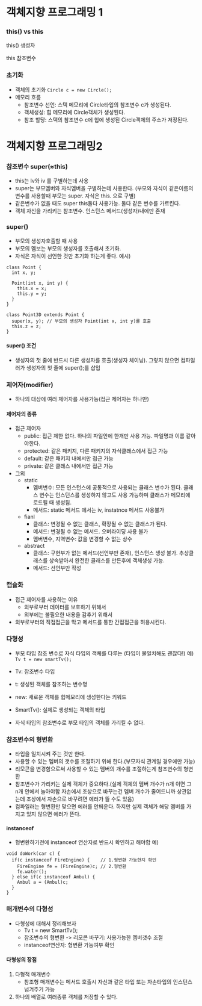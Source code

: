 # 객체지향 프로그래밍 1

### 

### this() vs this
this()
생성자

this
참조변수


### 초기화


- 객체의 초기화
```Circle c = new Circle();``` 
- 메모리 흐름
    - 참조변수 선언: 스택 메모리에 Circle타입의 참조변수 c가 생성된다.
    - 객체생성: 힙 메모리에 Circle객체가 생성된다.
    - 참조 할당: 스택의 참조변수 c에 힙에 생성된 Circle객체의 주소가 저장된다.



# 객체지향 프로그래밍2

### 참조변수 super(≈this)

- this는 lv와 iv 를 구별하는데 사용
- super는 부모멤버와 자식멤버을 구별하는데 사용한다. (부모와 자식이 같은이름의 변수를 사용할때 부모는 super. 자식은 this. 으로 구별)
- 같은변수가 없을 때도 super this둘다 사용가능. 둘다 같은 변수를 가르킨다.
- 객체 자신을 가리키는 참조변수. 인스턴스 메서드(생성자)내에만 존재

### super()

- 부모의 생성자호출할 때 사용
- 부모의 멤보는 부모의 생성자를 호출해서 초기화. 
- 자식은 자식이 선언한 것만 초기화 하는게 좋다.
예시)
```commandline
class Point {
  int x, y;
  
  Point(int x, int y) {
    this.x = x;
    this.y = y;
  }
}

class Point3D extends Point {
  super(x, y); // 부모의 생성자 Point(int x, int y)를 호출
  this.z = z;
}
```

#### super() 조건

- 생성자의 첫 줄에 반드시 다른 생성자를 호출(생성자 체이닝). 그렇지 않으면 컴파일러가 생성자의 첫 줄에 super();를 삽입

### 제어자(modifier)

- 하나의 대상에 여러 제어자를  사용가능(접근 제어자는 하나만)

#### 제어자의 종류

- 접근 제어자
    - public: 접근 제한 없다. 하나의 파일안에 한개만 사용 가능. 파일명과 이름 같아야한다.
    - protected: 같은 패키지, 다른 패키지의 자식클래스에서 접근 가능
    - default: 같은 패키지 내에서만 접근 가능
    - private: 같은 클래스 내에서만 접근 가능
- 그외
    - static
      - 멤버변수: 모든 인스턴스에 공통적으로 사용되는 클래스 변수가 된다. 클래스 변수는 인스턴스를 생성하지 않고도 사용 가능하며 클래스가 메모리에 로드될 때 생성됨.
      - 메서드: static 메서드 에서는 iv, instatnce 메서드 사용불가
    - fianl
      - 클래스: 변경될 수 없는 클래스, 확장될 수 없는 클래스가 된다.
      - 메서드: 변경될 수 없는 메서드. 오버라이딩 사용 불가
      - 멤버변수, 지역변수: 값을 변경할 수 없는 상수
    - abstract
      - 클래스: 구현부가 없는 메서드(선언부만 존재), 인스턴스 생성 불가. 추상클래스를 상속받아서 완전한 클래스를 만든후에 객체생성 가능.
      - 메서드: 선언부만 작성

### 캡슐화

- 접근 제어자를 사용하는 이유
  - 외부로부터 데이터를 보호하기 위해서
  - 외부에는 불필요한 내용을 감추기 위해서
- 외부로부터의 직접접근을 막고 메서드를 통한 간접접근을 허용시킨다.

### 다형성

- 부모 타입 참조 변수로 자식 타입의 객체를 다루는 (타입이 불일치해도 괜찮다!)
예) ```Tv t = new smartTv();```
- Tv: 참조변수 타입
- t: 생성된 객체를 참조하는 변수명
- new: 새로운 객체를 힙메모리에 생성한다는 키워드
- SmartTv(): 실제로 생성되는 객체의 타입

- 자식 타입의 참조변수로 부모 타입의 객체를 가리킬 수 없다.

### 참조변수의 형변환

- 타입을 일치시켜 주는 것만 한다.
- 사용할 수 있는 멤버의 갯수를 조절하기 위해 한다.(부모자식 관계일 경우에만 가능)
- 리모콘을 변경함으로써 사용할 수 있는 멤버의 개수를 조절하는게 참조변수의 형변환
- 참조변수가 가리키는 실제 객체가 중요하다.(실제 객체의 멤버 개수가 n개 이면 그 n개 안에서 놀아야함 자손에서 조상으로 바꾸는건 멤버 개수가 줄어드니까 상관없는데
조상에서 자손으로 바꾸려면 에러가 뜰 수도 있음)
- 컴파일러는 형변환만 맞으면 에러를 안띄운다. 하지만 실제 객체가 해당 멤버를 가지고 있지 않으면 에러가 뜬다.

#### instanceof

- 형변환하기전에 instanceof 연산자로 반드시 확인하고 해야함
예)
```commandline
void doWork(car c) {
  if(c instanceof FireEngine) {    // 1.형변환 가능한지 확인 
    FireEngine fe = (FireEngine)c; // 2.형변환
    fe.water();
  } else if(c instanceof Ambul) {
    Ambul a = (Ambul)c;
  }
}
```

### 매개변수의 다형성

- 다형성에 대해서 정리해보자
  - Tv t = new SmartTv();
  - 참조변수의 형변환 -> 리모콘 바꾸기: 사용가능한 멤버갯수 조절
  - instanceof연산자: 형변환 가능여부 확인

#### 다형성의 장점

1. 다형적 매개변수
   - 참조형 매개변수는 메서드 호출시 자신과 같은 타입 또는 자손타입의 인스턴스 넘겨주기 가능
2. 하나의 배열로 여러종류 객체를 저장할 수 있다.
